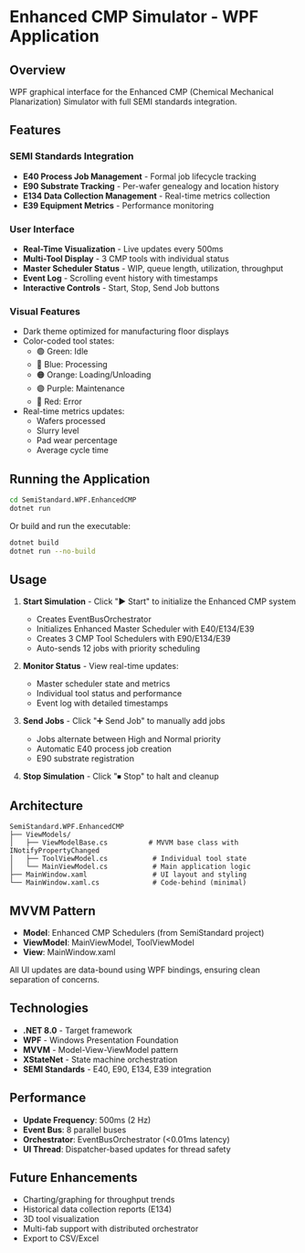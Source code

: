 # Enhanced CMP Simulator - WPF Application

## Overview

WPF graphical interface for the Enhanced CMP (Chemical Mechanical Planarization) Simulator with full SEMI standards integration.

## Features

### SEMI Standards Integration
- **E40 Process Job Management** - Formal job lifecycle tracking
- **E90 Substrate Tracking** - Per-wafer genealogy and location history
- **E134 Data Collection Management** - Real-time metrics collection
- **E39 Equipment Metrics** - Performance monitoring

### User Interface
- **Real-Time Visualization** - Live updates every 500ms
- **Multi-Tool Display** - 3 CMP tools with individual status
- **Master Scheduler Status** - WIP, queue length, utilization, throughput
- **Event Log** - Scrolling event history with timestamps
- **Interactive Controls** - Start, Stop, Send Job buttons

### Visual Features
- Dark theme optimized for manufacturing floor displays
- Color-coded tool states:
  - 🟢 Green: Idle
  - 🔵 Blue: Processing
  - 🟠 Orange: Loading/Unloading
  - 🟣 Purple: Maintenance
  - 🔴 Red: Error
- Real-time metrics updates:
  - Wafers processed
  - Slurry level
  - Pad wear percentage
  - Average cycle time

## Running the Application

```bash
cd SemiStandard.WPF.EnhancedCMP
dotnet run
```

Or build and run the executable:

```bash
dotnet build
dotnet run --no-build
```

## Usage

1. **Start Simulation** - Click "▶ Start" to initialize the Enhanced CMP system
   - Creates EventBusOrchestrator
   - Initializes Enhanced Master Scheduler with E40/E134/E39
   - Creates 3 CMP Tool Schedulers with E90/E134/E39
   - Auto-sends 12 jobs with priority scheduling

2. **Monitor Status** - View real-time updates:
   - Master scheduler state and metrics
   - Individual tool status and performance
   - Event log with detailed timestamps

3. **Send Jobs** - Click "➕ Send Job" to manually add jobs
   - Jobs alternate between High and Normal priority
   - Automatic E40 process job creation
   - E90 substrate registration

4. **Stop Simulation** - Click "⏹ Stop" to halt and cleanup

## Architecture

```
SemiStandard.WPF.EnhancedCMP
├── ViewModels/
│   ├── ViewModelBase.cs          # MVVM base class with INotifyPropertyChanged
│   ├── ToolViewModel.cs           # Individual tool state
│   └── MainViewModel.cs           # Main application logic
├── MainWindow.xaml                # UI layout and styling
└── MainWindow.xaml.cs             # Code-behind (minimal)
```

## MVVM Pattern

- **Model**: Enhanced CMP Schedulers (from SemiStandard project)
- **ViewModel**: MainViewModel, ToolViewModel
- **View**: MainWindow.xaml

All UI updates are data-bound using WPF bindings, ensuring clean separation of concerns.

## Technologies

- **.NET 8.0** - Target framework
- **WPF** - Windows Presentation Foundation
- **MVVM** - Model-View-ViewModel pattern
- **XStateNet** - State machine orchestration
- **SEMI Standards** - E40, E90, E134, E39 integration

## Performance

- **Update Frequency**: 500ms (2 Hz)
- **Event Bus**: 8 parallel buses
- **Orchestrator**: EventBusOrchestrator (<0.01ms latency)
- **UI Thread**: Dispatcher-based updates for thread safety

## Future Enhancements

- Charting/graphing for throughput trends
- Historical data collection reports (E134)
- 3D tool visualization
- Multi-fab support with distributed orchestrator
- Export to CSV/Excel
